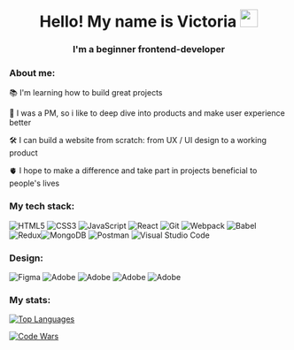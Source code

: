 <h1 align="center">Hello! My name is Victoria
<img src="https://github.com/blackcater/blackcater/raw/main/images/Hi.gif" height="32"/></h1>
<h3 align="center">I'm a beginner frontend-developer</h3>

### About me: 

:books: I'm learning how to build great projects 

:raised_hands: I was a PM, so i like to deep dive into products and make user experience better

:hammer_and_wrench: I can build a website from scratch: from UX / UI design to a working product

:anatomical_heart: I hope to make a difference and take part in projects beneficial to people's lives

### My tech stack: 

![HTML5](https://img.shields.io/badge/html5-%23E34F26.svg?style=for-the-badge&logo=html5&logoColor=white) ![CSS3](https://img.shields.io/badge/css3-%231572B6.svg?style=for-the-badge&logo=css3&logoColor=white) ![JavaScript](https://img.shields.io/badge/javascript-%23323330.svg?style=for-the-badge&logo=javascript&logoColor=%23F7DF1E) ![React](https://img.shields.io/badge/react-%2320232a.svg?style=for-the-badge&logo=react&logoColor=%2361DAFB) ![Git](https://img.shields.io/badge/git-%23F05033.svg?style=for-the-badge&logo=git&logoColor=white) ![Webpack](https://img.shields.io/badge/webpack-%238DD6F9.svg?style=for-the-badge&logo=webpack&logoColor=black) ![Babel](https://img.shields.io/badge/Babel-F9DC3e?style=for-the-badge&logo=babel&logoColor=black) ![Redux](https://camo.githubusercontent.com/3a2650b6854cb790e3af41a1cefa87df32efc07aad12d0c0f128a7fbc5998ac3/68747470733a2f2f696d672e736869656c64732e696f2f7374617469632f76313f7374796c653d666f722d7468652d6261646765266d6573736167653d526564757826636f6c6f723d373634414243266c6f676f3d5265647578266c6f676f436f6c6f723d464646464646266c6162656c3d)![MongoDB](https://camo.githubusercontent.com/eb3676422a9e186ce18237e6c1ffee703068f7850c2a513b9a261f33ee335ed6/68747470733a2f2f696d672e736869656c64732e696f2f7374617469632f76313f7374796c653d666f722d7468652d6261646765266d6573736167653d4d6f6e676f444226636f6c6f723d343741323438266c6f676f3d4d6f6e676f4442266c6f676f436f6c6f723d464646464646266c6162656c3d) ![Postman](https://camo.githubusercontent.com/d2737af1a4caf34d83fc933874a0c907b6419848a41f8e3e914a7c35356ca3cf/68747470733a2f2f696d672e736869656c64732e696f2f7374617469632f76313f7374796c653d666f722d7468652d6261646765266d6573736167653d506f73746d616e26636f6c6f723d464636433337266c6f676f3d506f73746d616e266c6f676f436f6c6f723d464646464646266c6162656c3d) ![Visual Studio Code](https://camo.githubusercontent.com/333efdf3d52583cf7c536e5364439a833bb89c25afffbb42550c2bf0ce260827/68747470733a2f2f696d672e736869656c64732e696f2f7374617469632f76313f7374796c653d666f722d7468652d6261646765266d6573736167653d56697375616c2b53747564696f2b436f646526636f6c6f723d303037414343266c6f676f3d56697375616c2b53747564696f2b436f6465266c6f676f436f6c6f723d464646464646266c6162656c3d)

### Design: 
![Figma](https://camo.githubusercontent.com/a0e17e3c41abff3e7abb85b7df8b9fa42794c7df939eb6ed01f970c8677ad7a0/68747470733a2f2f696d672e736869656c64732e696f2f7374617469632f76313f7374796c653d666f722d7468652d6261646765266d6573736167653d4669676d6126636f6c6f723d463234453145266c6f676f3d4669676d61266c6f676f436f6c6f723d464646464646266c6162656c3d) ![Adobe](https://camo.githubusercontent.com/a3a08922383b06c40248070de560cd9575c368a61d3b9347d4f598c0e16d56eb/68747470733a2f2f696d672e736869656c64732e696f2f7374617469632f76313f7374796c653d666f722d7468652d6261646765266d6573736167653d41646f62652b43726561746976652b436c6f756426636f6c6f723d444131463236266c6f676f3d41646f62652b43726561746976652b436c6f7564266c6f676f436f6c6f723d464646464646266c6162656c3d) ![Adobe](https://camo.githubusercontent.com/da23e68967c3cf2d4c4b996f8f43cec1e31e8acc5debff00da314edd01e30c39/68747470733a2f2f696d672e736869656c64732e696f2f7374617469632f76313f7374796c653d666f722d7468652d6261646765266d6573736167653d41646f62652b50686f746f73686f7026636f6c6f723d333141384646266c6f676f3d41646f62652b50686f746f73686f70266c6f676f436f6c6f723d464646464646266c6162656c3d) ![Adobe](https://camo.githubusercontent.com/0d0c1eaebc70a9b9aade99554c63af1dbffdcd4167ee1c36cde8d5f9a6b6f472/68747470733a2f2f696d672e736869656c64732e696f2f7374617469632f76313f7374796c653d666f722d7468652d6261646765266d6573736167653d41646f62652b496c6c7573747261746f7226636f6c6f723d323232323232266c6f676f3d41646f62652b496c6c7573747261746f72266c6f676f436f6c6f723d464639413030266c6162656c3d) ![Adobe](https://camo.githubusercontent.com/48a2b8280eaf618ac322a0e06d5e0553200867c688e6b393c465a726219b6095/68747470733a2f2f696d672e736869656c64732e696f2f7374617469632f76313f7374796c653d666f722d7468652d6261646765266d6573736167653d41646f62652b4c69676874726f6f6d2b436c617373696326636f6c6f723d333141384646266c6f676f3d41646f62652b4c69676874726f6f6d2b436c6173736963266c6f676f436f6c6f723d464646464646266c6162656c3d)

### My stats: 

[![Top Languages](https://github-readme-stats.vercel.app/api/top-langs/?username=victoriasmi&layout=compact)](https://github.com/victoriasmi/github-readme-stats)

[![Code Wars](https://www.codewars.com/users/troekurova/badges/small)](https://www.codewars.com/users/troekurova/badges/small)
